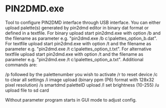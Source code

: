 # PIN2DMD.exe

Tool to configure PIN2DMD interface through USB interface.
You can either upload palette(s) generated by pin2dmd editor in 
binary dat format or defined in a textfile.
For binary upload start pin2dmd.exe with option /b and the filename 
as parameter e.g. "pin2dmd.exe /b c:\palettes_option_b.dat".
For textfile upload start pin2dmd.exe with option /t and the filename 
as parameter e.g. "pin2dmd.exe /t c:\palettes_option_t.txt".
For alternative textfile upload start pin2dmd.exe with option /t and the filename 
as parameter e.g. "pin2dmd.exe /t c:\palettes_option_a.txt".
Additional commands are:

/p followed by the palettenumber you wish to activate
/r to reset device
/c to clear all settings
/i image upload (binary ppm (P6) format with 128x32 pixel resolution)
/s smartdmd paletteID upload
/l set brightness (10-255)
/u <src> <dest> upload file to sd card

Without parameter program starts in GUI mode to adjust config.

